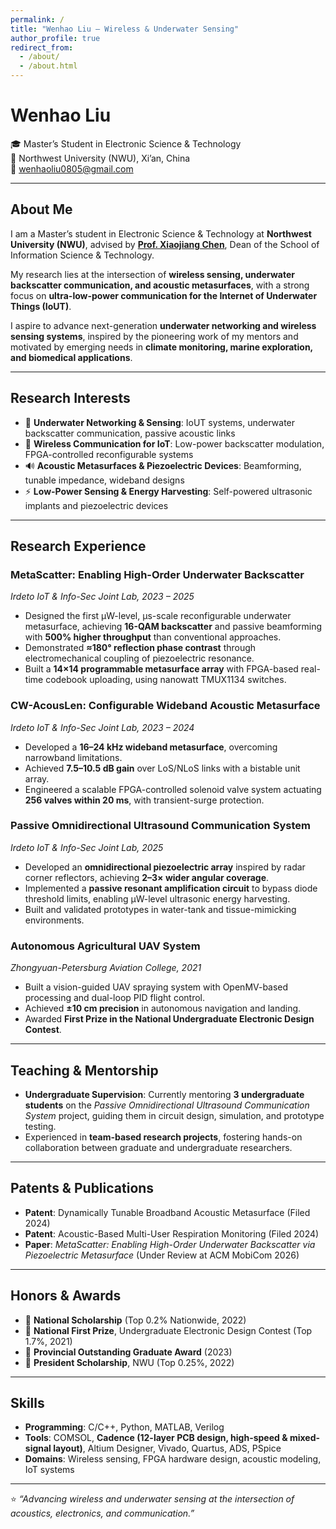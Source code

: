 ```yaml
---
permalink: /
title: "Wenhao Liu – Wireless & Underwater Sensing"
author_profile: true
redirect_from:
  - /about/
  - /about.html
---
```



# Wenhao Liu  

🎓 Master’s Student in Electronic Science & Technology  
📍 Northwest University (NWU), Xi’an, China  
📧 wenhaoliu0805@gmail.com  

---

## About Me  

I am a Master’s student in Electronic Science & Technology at **Northwest University (NWU)**, advised by [**Prof. Xiaojiang Chen**](https://xjchen-nwu.github.io/xiaojiangchen.github.io/), Dean of the School of Information Science & Technology.  

My research lies at the intersection of **wireless sensing, underwater backscatter communication, and acoustic metasurfaces**, with a strong focus on **ultra-low-power communication for the Internet of Underwater Things (IoUT)**.  

I aspire to advance next-generation **underwater networking and wireless sensing systems**, inspired by the pioneering work of my mentors and motivated by emerging needs in **climate monitoring, marine exploration, and biomedical applications**.  

---

## Research Interests  

- 🌊 **Underwater Networking & Sensing**: IoUT systems, underwater backscatter communication, passive acoustic links  
- 📡 **Wireless Communication for IoT**: Low-power backscatter modulation, FPGA-controlled reconfigurable systems  
- 🔊 **Acoustic Metasurfaces & Piezoelectric Devices**: Beamforming, tunable impedance, wideband designs  
- ⚡ **Low-Power Sensing & Energy Harvesting**: Self-powered ultrasonic implants and piezoelectric devices  

---

## Research Experience  

### MetaScatter: Enabling High-Order Underwater Backscatter  
*Irdeto IoT & Info-Sec Joint Lab, 2023 – 2025*  
- Designed the first μW-level, μs-scale reconfigurable underwater metasurface, achieving **16-QAM backscatter** and passive beamforming with **500% higher throughput** than conventional approaches.  
- Demonstrated **≈180° reflection phase contrast** through electromechanical coupling of piezoelectric resonance.  
- Built a **14×14 programmable metasurface array** with FPGA-based real-time codebook uploading, using nanowatt TMUX1134 switches.  

### CW-AcousLen: Configurable Wideband Acoustic Metasurface  
*Irdeto IoT & Info-Sec Joint Lab, 2023 – 2024*  
- Developed a **16–24 kHz wideband metasurface**, overcoming narrowband limitations.  
- Achieved **7.5–10.5 dB gain** over LoS/NLoS links with a bistable unit array.  
- Engineered a scalable FPGA-controlled solenoid valve system actuating **256 valves within 20 ms**, with transient-surge protection.  

### Passive Omnidirectional Ultrasound Communication System  
*Irdeto IoT & Info-Sec Joint Lab, 2025*  
- Developed an **omnidirectional piezoelectric array** inspired by radar corner reflectors, achieving **2–3× wider angular coverage**.  
- Implemented a **passive resonant amplification circuit** to bypass diode threshold limits, enabling μW-level ultrasonic energy harvesting.  
- Built and validated prototypes in water-tank and tissue-mimicking environments.  

### Autonomous Agricultural UAV System  
*Zhongyuan-Petersburg Aviation College, 2021*  
- Built a vision-guided UAV spraying system with OpenMV-based processing and dual-loop PID flight control.  
- Achieved **±10 cm precision** in autonomous navigation and landing.  
- Awarded **First Prize in the National Undergraduate Electronic Design Contest**.  

---

## Teaching & Mentorship  

- **Undergraduate Supervision**: Currently mentoring **3 undergraduate students** on the *Passive Omnidirectional Ultrasound Communication System* project, guiding them in circuit design, simulation, and prototype testing.  
- Experienced in **team-based research projects**, fostering hands-on collaboration between graduate and undergraduate researchers.  

---

## Patents & Publications  

- **Patent**: Dynamically Tunable Broadband Acoustic Metasurface (Filed 2024)  
- **Patent**: Acoustic-Based Multi-User Respiration Monitoring (Filed 2024)  
- **Paper**: *MetaScatter: Enabling High-Order Underwater Backscatter via Piezoelectric Metasurface* (Under Review at ACM MobiCom 2026)  

---

## Honors & Awards  

- 🏅 **National Scholarship** (Top 0.2% Nationwide, 2022)  
- 🏅 **National First Prize**, Undergraduate Electronic Design Contest (Top 1.7%, 2021)  
- 🏅 **Provincial Outstanding Graduate Award** (2023)  
- 🏅 **President Scholarship**, NWU (Top 0.25%, 2022)  

---

## Skills  

- **Programming**: C/C++, Python, MATLAB, Verilog  
- **Tools**: COMSOL, **Cadence (12-layer PCB design, high-speed & mixed-signal layout)**, Altium Designer, Vivado, Quartus, ADS, PSpice  
- **Domains**: Wireless sensing, FPGA hardware design, acoustic modeling, IoT systems  

---

⭐️ *“Advancing wireless and underwater sensing at the intersection of acoustics, electronics, and communication.”*  


